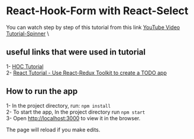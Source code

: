 # React-Hook-Form with React-Select

You can watch step by step of this tutorial from this link
[YouTube Video Tutorial-Spinner](https://youtu.be/EoykLxB_xYI) \


## useful links that were used in tutorial
1- [HOC Tutorial](https://youtu.be/leY17OeiHqE) \
2- [React Tutorial - Use React-Redux Toolkit to create a TODO app](https://youtu.be/bGYujDbnjts)

## How to run the app
1- In the project directory, run: `npm install`\
2- To start the app, In the project directory run `npm start`\
3- Open [http://localhost:3000](http://localhost:3000) to view it in the browser.

The page will reload if you make edits.